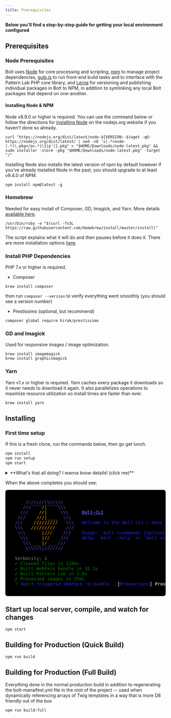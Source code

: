 ```yaml
---
title: Prerequisites
---
```


**Below you'll find a step-by-step guide for getting your local environment configured**

## Prerequisites
### Node Prerequisites
Bolt uses [Node](https://nodejs.org) for core processing and scripting, [npm](https://www.npmjs.com/) to manage project dependencies, [gulp.js](http://gulpjs.com/) to run front-end build tasks and to interface with the Pattern Lab PHP core library, and [Lerna](https://github.com/lerna/lerna) for versioning and publishing individual packages in Bolt to NPM, in addition to symlinking any local Bolt packages that depend on one-another.

#### Installing Node & NPM
Node v8.9.0 or higher is required. You can use the command below or follow the directions for [installing Node](https://nodejs.org/en/download/) on the nodejs.org website if you haven't done so already.
```
curl "https://nodejs.org/dist/latest/node-${VERSION:-$(wget -qO- https://nodejs.org/dist/latest/ | sed -nE 's|.*>node-(.*)\.pkg</a>.*|\1|p')}.pkg" > "$HOME/Downloads/node-latest.pkg" && sudo installer -store -pkg "$HOME/Downloads/node-latest.pkg" -target "/"
```

Installing Node also installs the latest version of npm by default however if you’ve already installed Node in the past, you should upgrade to at least v9.4.0 of NPM. 
```
npm install npm@latest -g 
```

### Homebrew
Needed for easy install of Composer, GD, Imagick, and Yarn. More details [available here](https://brew.sh/).
```
/usr/bin/ruby -e "$(curl -fsSL https://raw.githubusercontent.com/Homebrew/install/master/install)"
```
The script explains what it will do and then pauses before it does it. There are more installation options [here](https://docs.brew.sh/Installation.html).

### Install PHP Dependencies
PHP 7.x or higher is required.

- Composer
```
brew install composer
```
then run `composer --version` to verify everything went smoothly (you should see a version number)

- Prestissimo (optional, but recommend)
```
composer global require hirak/prestissimo
```

### GD and Imagick
Used for responsive images / image optimization.
```
brew install imagemagick
brew install graphicsmagick
```

### Yarn
Yarn v1.x or higher is required. Yarn caches every package it downloads so it never needs to download it again. It also parallelizes operations to maximize resource utilization so install times are faster than ever.
```
brew install yarn
```

## Installing
### First time setup
If this is a fresh clone, run the commands below, then go get lunch.

```bash
npm install
npm run setup
npm start
```

<details>
<summary>**What's that all doing? I wanna know details! (click me)**</summary>
Well, since you asked:

- `npm install` - Installing node dependencies listed in `package.json` into `node_modules/`
- `npm run setup` - This runs these commands:
    - `npm run bootstrap` - Runs `lerna bootstrap --hoist` 
        - Looks at `lerna.json` to find where all packages are, then goes to those directories and runs `npm install`. 
        - Since we use `--hoist`, that installs shared dependencies up in the repo roots `node_modules/` folder.
    - `npm run composer:setup`
        - Checks to see if this is a fresh install and if not:
        - deletes `composer.lock` and `vendor`
        - Runs `composer install` to get dependencies from `composer.json` and put them in `vendor`, these are mainly Pattern Lab dependencies.
- `npm start`
    - Compiles everything
    - Starts watches on files that will trigger builds for what was changed
    - Starts up a server

</details>

When the above completes you should see:

<pre style="background: #000000;color: #5659de;padding: 30px;overflow: hidden;border-radius: 7px;">    ///////|\\\\\\
   ///˜˜˜˜<span style="color:orange">/|</span>˜˜˜˜\\\
  ///    <span style="color:orange">//|</span>     \\\     <strong><u>Bolt-CLI</u></strong>
 ///    <span style="color:orange">///|____</span>  \\\
///    <span style="color:orange">/////////</span>   \\\   <span style="color: #2525ef;">Welcome to the Bolt CLI ⚡ Have fun!</span>
\\\   <span style="color:orange">/////////</span>    ///
 \\\      <span style="color:orange">|///</span>    ///    <span style="color: #2525ef;">Usage: `bolt &lt;command&gt; [options ...]`</span>
  \\\     <span style="color:orange">|//</span>    ///     <span style="color: #2525ef;">Help: `bolt --help` or `bolt &lt;command&gt; --help`</span>
   \\\____<span style="color:orange">|/</span>____///
    \\\\\\|///////
    
<span style="color: grey;">Verbosity: 1</span>
<span style="color: green;">✔ Cleaned files in 134ms
✔ Built WebPack bundle in 10.1s
✔ Built Pattern Lab in 3.8s
✔ Processed images in 25ms</span>
<span style="color: green;">⠹</span><span style="color: #2525ef"> Watch triggered WebPack re-bundle...<span style="color: white">[</span>Browsersync<span style="color: white">]</span><span style="color: white"> Proxying: </span><span style="color: #6ac1de;">http://localhost:8080</span></span></pre>

## Start up local server, compile, and watch for changes
```
npm start
```

## Building for Production (Quick Build)
```
npm run build
```

## Building for Production (Full Build)
Everything done in the normal production build in addition to regenerating the bolt-manaifest.yml file in the root of the project -- used when dynamically referencing arrays of Twig templates in a way that is more D8 friendly out of the box
```
npm run build:full
```
